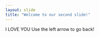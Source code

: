 ```yaml
---
layout: slide
title: "Welcome to our second slide!"
---
```

I LOVE YOU
Use the left arrow to go back!
